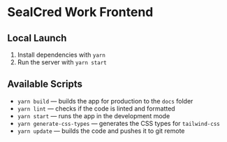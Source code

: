 # SealCred Work Frontend

## Local Launch
1. Install dependencies with `yarn`
2. Run the server with `yarn start`

## Available Scripts
- `yarn build` — builds the app for production to the `docs` folder
- `yarn lint` — checks if the code is linted and formatted
- `yarn start` — runs the app in the development mode
- `yarn generate-css-types` — generates the CSS types for `tailwind-css`
- `yarn update` — builds the code and pushes it to git remote

